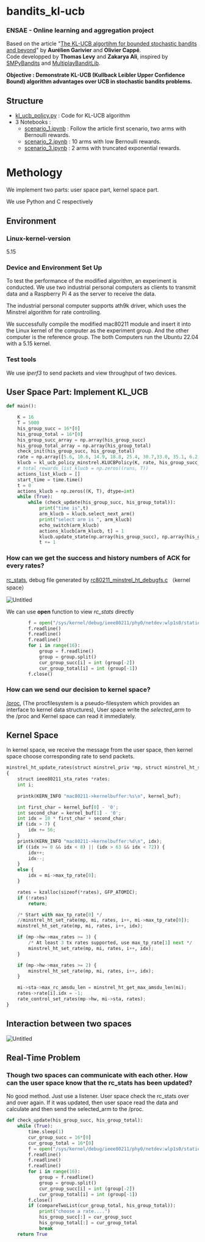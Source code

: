 # bandits_kl-ucb
### ENSAE - Online learning and aggregation project
Based on the article "[The KL-UCB algortihm for bounded stochastic bandits and beyond](https://arxiv.org/abs/1102.2490)" by **Aurélien Garivier** and **Olivier Cappé**.  
Code developped by **Thomas Levy** and **Zakarya Ali**, inspired by [SMPyBandits](https://perso.crans.org/besson/phd/SMPyBandits/index.html) and [MultiplayBanditLib](https://github.com/jkomiyama/multiplaybanditlib). 

**Objective : Demonstrate KL-UCB (Kullback Leibler Upper Confidence Bound) algorithm advantages over UCB  in stochastic bandits problems.**

## Structure
- [kl_ucb_policy.py](https://github.com/zakaryaxali/bandits_kl-ucb/blob/master/kl_ucb_policy.py) : Code for KL-UCB algorithm
- 3 Notebooks :
  - [scenario_1.ipynb](https://github.com/zakaryaxali/bandits_kl-ucb/blob/master/scenario_1.ipynb) : Follow the article first scenario, two arms with Bernoulli rewards.   
  - [scenario_2.ipynb](https://github.com/zakaryaxali/bandits_kl-ucb/blob/master/scenario_2.ipynb) : 10 arms with low Bernoulli rewards.
  - [scenario_3.ipynb](https://github.com/zakaryaxali/bandits_kl-ucb/blob/master/scenario_3.ipynb) : 2 arms with truncated exponential rewards.
  
# Methology

We implement two parts: user space part, kernel space part.

We use Python and C respectively

## Environment

### Linux-kernel-version

5.15

### Device and Environment Set Up

To test the performance of the modified algorithm, an experiment is conducted. We use two industrial personal computers as clients to transmit data and a Raspberry Pi 4 as the server to receive the data.

The industrial personal computer supports ath9k driver, which uses the Minstrel algorithm for rate controlling. 

We successfully compile the modified mac80211 module and insert it into the Linux kernel of the computer as the experiment group. And the other computer is the reference group. The both Computers run the Ubuntu 22.04 with a 5.15 kernel. 

### Test tools

We use *iperf3* to send packets and view throughput of two devices.
## User Space Part: Implement KL_UCB

```python
def main():

    K = 16
    T = 5000
    his_group_succ = 16*[0]
    his_group_total = 16*[0]
    his_group_succ_array = np.array(his_group_succ)
    his_group_total_array = np.array(his_group_total)
    check_init(his_group_succ, his_group_total)
    rate = np.array([5.6, 10.6, 14.9, 18.8, 25.4, 30.7,33.0, 35.1, 6.2, 11.6, 16.3, 20.4, 27.2, 32.8, 35.1, 37.3])
    klucb = kl_ucb_policy_minstrel.KLUCBPolicy(K, rate, his_group_succ_array, his_group_total_array) #Original KL UCB
    # total_rewards_list_klucb = np.zeros((runs, T))
    actions_list_klucb = []
    start_time = time.time()
    t = 0
    actions_klucb = np.zeros((K, T), dtype=int)
    while (True):
        while (check_update(his_group_succ, his_group_total)):
            print("time is",t)
            arm_klucb = klucb.select_next_arm()
            print("select arm is ", arm_klucb)
            echo_switch(arm_klucb)
            actions_klucb[arm_klucb, t] = 1
            klucb.update_state(np.array(his_group_succ), np.array(his_group_total))
            t += 1
```

### How can we get the success and history numbers of ACK for every rates?

 [rc_stats](https://wireless.wiki.kernel.org/en/developers/documentation/mac80211/ratecontrol/minstrel), debug file generated by [rc80211_minstrel_ht_debugfs.c](https://github.com/chosen-ox/Mac80211_Comment/blob/master/mac80211/rc80211_minstrel_ht_debugfs.c) （kernel space）

![Untitled](https://github.com/chosen-ox/Bandit_UCB/blob/main/minstrel_wiki.png)

We can use **open** function to view *rc_stats* directly

```python
        f = open("/sys/kernel/debug/ieee80211/phy0/netdev:wlp1s0/stations/dc:a6:32:a7:ca:17/rc_stats", 'r')
        f.readline() 
        f.readline() 
        f.readline()
        for i in range(16):
            group = f.readline()
            group = group.split()
            cur_group_succ[i] = int (group[-2])
            cur_group_total[i] = int (group[-1])
        f.close()
```

### How can we send our decision to kernel space?

[/proc](https://man7.org/linux/man-pages/man5/proc.5.html), (The procfilesystem is a pseudo-filesystem which provides an interface to kernel data structures), User space write the *selected_arm* to the /proc and Kernel space can read it immediately.

## Kernel Space

In kernel space, we receive the message from the user space, then kernel space choose corresponding rate to send packets.

```python
minstrel_ht_update_rates(struct minstrel_priv *mp, struct minstrel_ht_sta *mi)
{
	struct ieee80211_sta_rates *rates;
	int i;
	
	printk(KERN_INFO "mac80211->kernelbuffer:%s\n", kernel_buf);

	int first_char = kernel_buf[0] - '0';
	int second_char = kernel_buf[1] - '0';
	int idx = 10 * first_char + second_char;
	if (idx > 7) {
		idx += 56;
	}	
	printk(KERN_INFO "mac80211->kernelbuffer:%d\n", idx);
	if ((idx >= 0 && idx < 8) || (idx > 63 && idx < 72)) {
		idx++;
		idx--;
	}
	else {
		idx = mi->max_tp_rate[0];
	}

	rates = kzalloc(sizeof(*rates), GFP_ATOMIC);
	if (!rates)
		return;

	/* Start with max_tp_rate[0] */
	//minstrel_ht_set_rate(mp, mi, rates, i++, mi->max_tp_rate[0]);
	minstrel_ht_set_rate(mp, mi, rates, i++, idx);

	if (mp->hw->max_rates >= 3) {
		/* At least 3 tx rates supported, use max_tp_rate[1] next */
		minstrel_ht_set_rate(mp, mi, rates, i++, idx);
	}

	if (mp->hw->max_rates >= 2) {
		minstrel_ht_set_rate(mp, mi, rates, i++, idx);
	}

	mi->sta->max_rc_amsdu_len = minstrel_ht_get_max_amsdu_len(mi);
	rates->rate[i].idx = -1;
	rate_control_set_rates(mp->hw, mi->sta, rates);
}
```

## Interaction between two spaces

![Untitled](https://github.com/chosen-ox/Bandit_UCB/blob/main/Interaction_between_two_spaces.png)

## Real-Time Problem

### Though two spaces can communicate  with each other. How can the user space know that the rc_stats has been updated?

No good method. Just use a listener. User space check the rc_stats over and over again. If it was updated, then user space read the data and calculate and then send the selected_arm to the /proc.

```python
def check_update(his_group_succ, his_group_total):
    while (True):
        time.sleep(1)
        cur_group_succ = 16*[0]
        cur_group_total = 16*[0]
        f = open("/sys/kernel/debug/ieee80211/phy0/netdev:wlp1s0/stations/dc:a6:32:a7:ca:17/rc_stats", 'r')
        f.readline() 
        f.readline() 
        f.readline()
        for i in range(16):
            group = f.readline()
            group = group.split()
            cur_group_succ[i] = int (group[-2])
            cur_group_total[i] = int (group[-1])
        f.close()
        if (compareTwoList(cur_group_total, his_group_total)):
            print("choose a rate....")
            his_group_succ[:] = cur_group_succ
            his_group_total[:] = cur_group_total
            break
    return True
```
